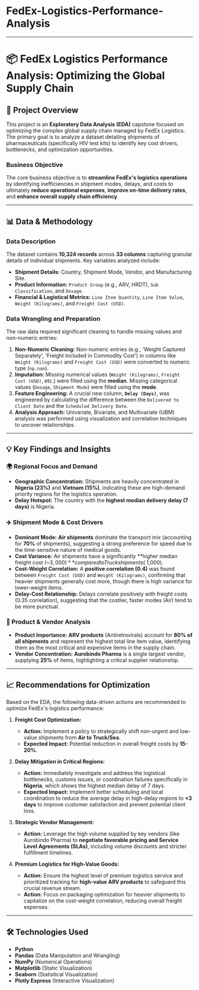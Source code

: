 # FedEx-Logistics-Performance-Analysis


***

# 📦 FedEx Logistics Performance Analysis: Optimizing the Global Supply Chain

## 🎯 Project Overview

This project is an **Exploratory Data Analysis (EDA)** capstone focused on optimizing the complex global supply chain managed by FedEx Logistics. The primary goal is to analyze a dataset detailing shipments of pharmaceuticals (specifically HIV test kits) to identify key cost drivers, bottlenecks, and optimization opportunities.

### Business Objective
The core business objective is to **streamline FedEx's logistics operations** by identifying inefficiencies in shipment modes, delays, and costs to ultimately **reduce operational expenses**, **improve on-time delivery rates**, and **enhance overall supply chain efficiency**.

***

## 📊 Data & Methodology

### Data Description
The dataset contains **10,324 records** across **33 columns** capturing granular details of individual shipments. Key variables analyzed include:
* **Shipment Details:** Country, Shipment Mode, Vendor, and Manufacturing Site.
* **Product Information:** `Product Group` (e.g., ARV, HRDT), `Sub Classification`, and `Dosage`.
* **Financial & Logistical Metrics:** `Line Item Quantity`, `Line Item Value`, `Weight (Kilograms)`, and `Freight Cost (USD)`.

### Data Wrangling and Preparation
The raw data required significant cleaning to handle missing values and non-numeric entries:

1.  **Non-Numeric Cleaning:** Non-numeric entries (e.g., 'Weight Captured Separately', 'Freight Included in Commodity Cost') in columns like `Weight (Kilograms)` and `Freight Cost (USD)` were converted to numeric type (`np.nan`).
2.  **Imputation:** Missing numerical values (`Weight (Kilograms)`, `Freight Cost (USD)`, etc.) were filled using the **median**. Missing categorical values (`Dosage`, `Shipment Mode`) were filled using the **mode**.
3.  **Feature Engineering:** A crucial new column, **`Delay (Days)`**, was engineered by calculating the difference between the `Delivered to Client Date` and the `Scheduled Delivery Date`.
4.  **Analysis Approach:** Univariate, Bivariate, and Multivariate (UBM) analysis was performed using visualization and correlation techniques to uncover relationships.

***

## 💡 Key Findings and Insights

### 🌍 Regional Focus and Demand
* **Geographic Concentration:** Shipments are heavily concentrated in **Nigeria (23%)** and **Vietnam (15%)**, indicating these are high-demand priority regions for the logistics operation.
* **Delay Hotspot:** The country with the **highest median delivery delay (7 days)** is Nigeria.

### ✈️ Shipment Mode & Cost Drivers
* **Dominant Mode:** **Air shipments** dominate the transport mix (accounting for **70%** of shipments), suggesting a strong preference for speed due to the time-sensitive nature of medical goods.
* **Cost Variance:** Air shipments have a significantly **higher median freight cost (~$3,000)** compared to Truck shipments (~$1,000).
* **Cost-Weight Correlation:** A **positive correlation (0.4)** was found between `Freight Cost (USD)` and `Weight (Kilograms)`, confirming that heavier shipments generally cost more, though there is high variance for lower-weight items.
* **Delay-Cost Relationship:** Delays correlate positively with freight costs (0.35 correlation), suggesting that the costlier, faster modes (Air) tend to be more punctual.

### 💊 Product & Vendor Analysis
* **Product Importance:** **ARV products** (Antiretrovirals) account for **80% of all shipments** and represent the highest total line item value, identifying them as the most critical and expensive items in the supply chain.
* **Vendor Concentration:** **Aurobindo Pharma** is a single largest vendor, supplying **25%** of items, highlighting a critical supplier relationship.

***

## 📈 Recommendations for Optimization

Based on the EDA, the following data-driven actions are recommended to optimize FedEx's logistics performance:

1.  **Freight Cost Optimization:**
    * **Action:** Implement a policy to strategically shift non-urgent and low-value shipments from **Air to Truck/Sea**.
    * **Expected Impact:** Potential reduction in overall freight costs by **15-20%**.

2.  **Delay Mitigation in Critical Regions:**
    * **Action:** Immediately investigate and address the logistical bottlenecks, customs issues, or coordination failures specifically in **Nigeria**, which shows the highest median delay of 7 days.
    * **Expected Impact:** Implement better scheduling and local coordination to reduce the average delay in high-delay regions to **<3 days** to improve customer satisfaction and prevent potential client loss.

3.  **Strategic Vendor Management:**
    * **Action:** Leverage the high volume supplied by key vendors (like Aurobindo Pharma) to **negotiate favorable pricing and Service Level Agreements (SLAs)**, including volume discounts and stricter fulfillment timelines.

4.  **Premium Logistics for High-Value Goods:**
    * **Action:** Ensure the highest level of premium logistics service and prioritized tracking for **high-value ARV products** to safeguard this crucial revenue stream.
    * **Action:** Focus on packaging optimization for heavier shipments to capitalize on the cost-weight correlation, reducing overall freight expenses.

***

## 🛠️ Technologies Used

* **Python**
* **Pandas** (Data Manipulation and Wrangling)
* **NumPy** (Numerical Operations)
* **Matplotlib** (Static Visualization)
* **Seaborn** (Statistical Visualization)
* **Plotly Express** (Interactive Visualization)
